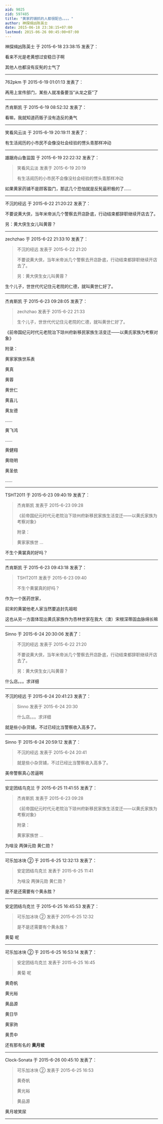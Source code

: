 ```yaml
---
aid: 9025
zid: 597485
title: "黄家药铺抓的人都很配合。。。。"
author: 神探缉凶陈英士
date: 2015-06-18 23:38:15+07:00
lastmod: 2015-06-26 00:45:00+07:00
---
```


神探缉凶陈英士 于 2015-6-18 23:38:15 发表了：

看来不光是老黄想过安稳日子啊

其他人也都没有反髡的士气了

---

762pkm 于 2015-6-19 01:01:13 发表了：

再用上宣传部门，某些人就准备要当“从龙之臣”了

---

杰肯斯凯 于 2015-6-19 08:52:32 发表了：

看嘛，我就知道药贩子没有造反的勇气

---

笑看风云淡 于 2015-6-19 20:19:11 发表了：

有生活阅历的小市民不会像没社会经验的愣头青那样冲动

---

雄踞舟山鲁监国 于 2015-6-19 22:22:32 发表了：

> 笑看风云淡 发表于 2015-6-19 20:19
>
> 有生活阅历的小市民不会像没社会经验的愣头青那样冲动

如果黄家药铺不是顾客盈门，那这几个恐怕就是反髡最积极的了……

---

不沉的经远 于 2015-6-22 21:20:22 发表了：

不要说黄大侠，当年米帝派几个警察去开店卧底，行动结束都辞职继续开店去了。

另：黄大侠生女儿叫黄蓉？

---

zechzhao 于 2015-6-22 21:33:10 发表了：

> 不沉的经远 发表于 2015-6-22 21:20
>
> 不要说黄大侠，当年米帝派几个警察去开店卧底，行动结束都辞职继续开店去了。
>
> 另：黄大侠生女儿叫黄蓉？

生个儿子，世世代代记住元老院的仁德，就叫黄世仁好了。

---

杰肯斯凯 于 2015-6-23 09:28:05 发表了：

> zechzhao 发表于 2015-6-22 21:33
>
> 生个儿子，世世代代记住元老院的仁德，就叫黄世仁好了。

《前帝国纪元时代元老院治下琼州府新移民家族生活变迁——以黄氏家族为考察对象》

附录：

黄家家族世系表

黄真

黄蓉

黄世仁

黄喜儿

黄友德

……

黄飞鸿

……

黄健翔

黄晓明

黄圣依

……

---

TSHT2011 于 2015-6-23 09:40:19 发表了：

> 杰肯斯凯 发表于 2015-6-23 09:28
>
> 《前帝国纪元时代元老院治下琼州府新移民家族生活变迁——以黄氏家族为考察对象》
>
> 附录：
>
> 黄家家族世 ...

不生个黄裳真的好吗？

---

杰肯斯凯 于 2015-6-23 09:43:18 发表了：

> TSHT2011 发表于 2015-6-23 09:40
>
> 不生个黄裳真的好吗？

作为一个医药世家，

前宋的黄裳他老人家当然要追封先祖啦

这也从另一方面体现出黄氏家族作为杏林世家在我大（澳）宋根深蒂固血脉绵长嘛

---

Sinno 于 2015-6-24 20:30:06 发表了：

> 不沉的经远 发表于 2015-6-22 21:20
>
> 不要说黄大侠，当年米帝派几个警察去开店卧底，行动结束都辞职继续开店去了。
>
> 另：黄大侠生女儿叫黄蓉？

什么店。。。求详细

---

不沉的经远 于 2015-6-24 20:41:23 发表了：

> Sinno 发表于 2015-6-24 20:30
>
> 什么店。。。求详细

就是些小杂货铺，不过已经比当警察收入高多了。

---

Sinno 于 2015-6-24 20:59:12 发表了：

> 不沉的经远 发表于 2015-6-24 20:41
>
> 就是些小杂货铺，不过已经比当警察收入高多了。

美帝警察真心苦逼啊

---

安定团结鸟克兰 于 2015-6-25 11:41:55 发表了：

> 杰肯斯凯 发表于 2015-6-23 09:28
>
> 《前帝国纪元时代元老院治下琼州府新移民家族生活变迁——以黄氏家族为考察对象》
>
> 附录：
>
> 黄家家族世 ...

为啥没 两弹元勋 黄仁勋？

---

可乐加冰块 ② 于 2015-6-25 12:32:13 发表了：

> 安定团结鸟克兰 发表于 2015-6-25 11:41
>
> 为啥没 两弹元勋 黄仁勋？

是不是还需要有个黄永胜？

---

安定团结鸟克兰 于 2015-6-25 16:45:53 发表了：

> 可乐加冰块 ② 发表于 2015-6-25 12:32
>
> 是不是还需要有个黄永胜？

黄菊 呢

---

可乐加冰块 ② 于 2015-6-25 16:53:14 发表了：

> 安定团结鸟克兰 发表于 2015-6-25 16:45
>
> 黄菊 呢

黄奇帆

黄光裕

黄品源

黄日华

黄家驹

黄贯中

还有那有名的
**黄月坡**

---

Clock-Sonata 于 2015-6-26 00:45:10 发表了：

> 可乐加冰块 ② 发表于 2015-6-25 16:53
>
> 黄奇帆
>
> 黄光裕
>
> 黄品源

黄月坡笑尿

---
